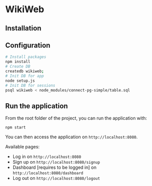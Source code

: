 # WikiWeb

## Installation


## Configuration

```bash
# Install packages
npm install
# Create DB
createdb wikiweb;
# Init DB for app
node setup.js
# Init DB for sessions
psql wikiweb < node_modules/connect-pg-simple/table.sql
```

## Run the application

From the root folder of the project, you can run the application with:
```
npm start
```
You can then access the application on `http://localhost:8080`.

Available pages:
* Log in on `http://localhost:8080`
* Sign up on `http://localhost:8080/signup`
* Dashboard [requires to be logged in] on `http://localhost:8080/dashboard`
* Log out on `http://localhost:8080/logout`
